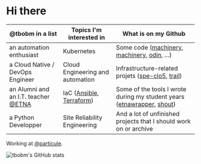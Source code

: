 # Hi there

@tbobm in a list | Topics I'm interested in | What is on my Github
------|------|------
an automation enthusiast | Kubernetes | Some code ([machinery](https://github.com/tbobm/machinery), [machinery](https://github.com/tbobm/machinery), [odin](https://github.com/tbobm/odin), ...)
a Cloud Native / DevOps Engineer | Cloud Engineering and automation | Infrastructure-related projets ([spe-clo5](https://github.com/tbobm/spe-clo5), [trail](https://github.com/tbobm/trail))
an Alumni and an I.T. teacher [@ETNA](https://github.com/etna-alternance/) | IaC ([Ansible][tbobm-ansible], [Terraform][tbobm-terraform]) | Some of the tools I wrote during my student years ([etnawrapper](https://github.com/tbobm/etnawrapper), [shout](https://github.com/tbobm/shout))
a Python Developper | Site Reliability Engineering | And a lot of unfinished projects that I should work on or archive

Working at [@particule](https://github.com/particuleio).

[tbobm-terraform]: https://github.com/tbobm?tab=repositories&q=terraform
[tbobm-ansible]: https://github.com/tbobm?tab=repositories&q=ansible

![tbobm's GitHub stats](https://github-readme-stats.vercel.app/api?username=tbobm&show_icons=true&theme=radical)
